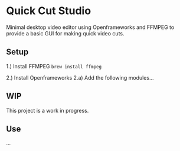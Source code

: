 # Quick Cut Studio
Minimal desktop video editor using Openframeworks and FFMPEG to provide a basic GUI for making quick video cuts.

## Setup
1.) Install FFMPEG
`brew install ffmpeg`

2.) Install Openframeworks
2.a) Add the following modules...

## WIP
This project is a work in progress.

## Use
...
